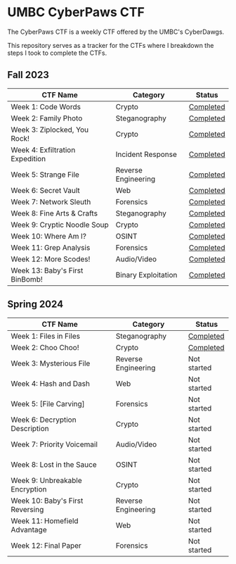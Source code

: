 # UMBC CyberPaws CTF
The CyberPaws CTF is a weekly CTF offered by the UMBC's CyberDawgs.

This repository serves as a tracker for the CTFs where I breakdown the steps I took to complete the CTFs.

## Fall 2023
| CTF Name | Category | Status | 
|---       |---       |---     |
| Week 1: Code Words | Crypto | [Completed](Fall-2023/Week1/) |
| Week 2: Family Photo | Steganography | [Completed](Fall-2023/Week2/) |
| Week 3: Ziplocked, You Rock! | Crypto |  [Completed](Fall-2023/Week3/) |
| Week 4: Exfiltration Expedition | Incident Response |  [Completed](Fall-2023/Week4/) |
| Week 5: Strange File | Reverse Engineering |  [Completed](Fall-2023/Week5/) |
| Week 6: Secret Vault | Web |  [Completed](Fall-2023/Week6/) |
| Week 7: Network Sleuth | Forensics |  [Completed](Fall-2023/Week7/) |
| Week 8: Fine Arts & Crafts | Steganography |  [Completed](Fall-2023/Week8/) |
| Week 9: Cryptic Noodle Soup | Crypto |  [Completed](Fall-2023/Week9/) |
| Week 10: Where Am I? | OSINT |  [Completed](Fall-2023/Week10/) |
| Week 11: Grep Analysis | Forensics |  [Completed](Fall-2023/Week11/) |
| Week 12: More Scodes! | Audio/Video |  [Completed](Fall-2023/Week12/) |
| Week 13: Baby's First BinBomb! | Binary Exploitation |  [Completed](Fall-2023/Week13/) |

## Spring 2024
| CTF Name | Category | Status | 
|---       |---       |---     |
| Week 1: Files in Files | Steganography | [Completed](Spring-2024/Week1/) |
| Week 2: Choo Choo! | Crypto | [Completed](Spring-2024/Week2/)  |
| Week 3: Mysterious File | Reverse Engineering |  Not started |
| Week 4: Hash and Dash | Web |  Not started |
| Week 5: [File Carving] | Forensics |  Not started |
| Week 6: Decryption Description | Crypto |  Not started |
| Week 7: Priority Voicemail | Audio/Video |  Not started |
| Week 8: Lost in the Sauce | OSINT |  Not started |
| Week 9: Unbreakable Encryption | Crypto |  Not started |
| Week 10: Baby's First Reversing | Reverse Engineering |  Not started |
| Week 11: Homefield Advantage | Web |  Not started |
| Week 12: Final Paper | Forensics |  Not started |
